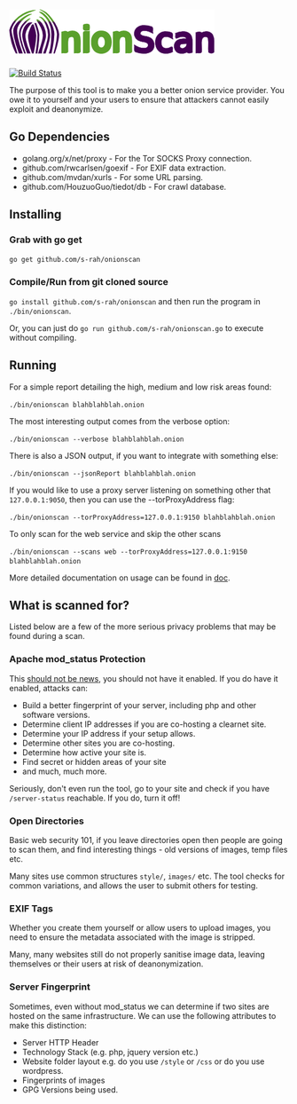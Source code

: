 # <img src="onionscan.png" alt="OnionScan"/>

[![Build Status](https://travis-ci.org/s-rah/onionscan.svg?branch=onionscan-0.2)](https://travis-ci.org/s-rah/onionscan)

The purpose of this tool is to make you a better onion service provider. You owe
it to yourself and your users to ensure that attackers cannot easily exploit and 
deanonymize.

## Go Dependencies

* golang.org/x/net/proxy - For the Tor SOCKS Proxy connection.
* github.com/rwcarlsen/goexif - For EXIF data extraction.
* github.com/mvdan/xurls - For some URL parsing.
* github.com/HouzuoGuo/tiedot/db - For crawl database.

## Installing

### Grab with go get

`go get github.com/s-rah/onionscan`

### Compile/Run from git cloned source

`go install github.com/s-rah/onionscan` and then run the program in `./bin/onionscan`.

Or, you can just do `go run github.com/s-rah/onionscan.go` to execute without compiling.

## Running

For a simple report detailing the high, medium and low risk areas found:

`./bin/onionscan blahblahblah.onion`

The most interesting output comes from the verbose option:

`./bin/onionscan --verbose blahblahblah.onion`

There is also a JSON output, if you want to integrate with something else:

`./bin/onionscan --jsonReport blahblahblah.onion`

If you would like to use a proxy server listening on something other that `127.0.0.1:9050`, then you can use the --torProxyAddress flag:

`./bin/onionscan --torProxyAddress=127.0.0.1:9150 blahblahblah.onion`

To only scan for the web service and skip the other scans

`./bin/onionscan --scans web --torProxyAddress=127.0.0.1:9150 blahblahblah.onion`

More detailed documentation on usage can be found in [doc](doc/README.md).

## What is scanned for?

Listed below are a few of the more serious privacy problems that may be found during a scan.

### Apache mod_status Protection

This [should not be news](http://arstechnica.com/security/2016/02/default-settings-in-apache-may-decloak-tor-hidden-services/), you should not have it enabled. If you do have it enabled, attacks can:

* Build a better fingerprint of your server, including php and other software versions.
* Determine client IP addresses if you are co-hosting a clearnet site.
* Determine your IP address if your setup allows.
* Determine other sites you are co-hosting.
* Determine how active your site is.
* Find secret or hidden areas of your site
* and much, much more.

Seriously, don't even run the tool, go to your site and check if you have `/server-status`
reachable. If you do, turn it off!

### Open Directories

Basic web security 101, if you leave directories open then people are going to scan
them, and find interesting things - old versions of images, temp files etc.

Many sites use common structures `style/`, `images/` etc. The tool checks for
common variations, and allows the user to submit others for testing. 

### EXIF Tags

Whether you create them yourself or allow users to upload images, you need to
ensure the metadata associated with the image is stripped.

Many, many websites still do not properly sanitise image data, leaving themselves
or their users at risk of deanonymization.

### Server Fingerprint

Sometimes, even without mod_status we can determine if two sites are hosted on
 the same infrastructure. We can use the following attributes to make this distinction:

* Server HTTP Header
* Technology Stack (e.g. php, jquery version etc.)
* Website folder layout e.g. do you use `/style` or `/css` or do you use wordpress.
* Fingerprints of images
* GPG Versions being used.

